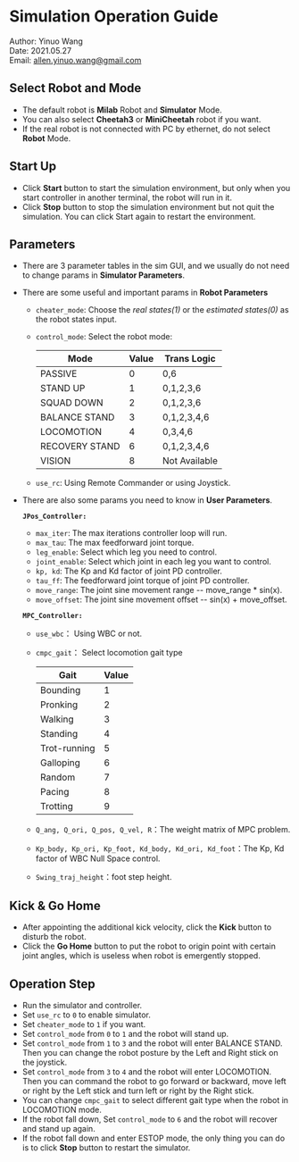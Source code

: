 # Simulation Operation Guide
Author: Yinuo Wang\
Date: 2021.05.27\
Email: allen.yinuo.wang@gmail.com

## Select Robot and Mode
* The default robot is **Milab** Robot and **Simulator** Mode. 
* You can also select **Cheetah3** or **MiniCheetah** robot if you want. 
* If the real robot is not connected with PC by ethernet, do not select **Robot** Mode.

## Start Up
* Click **Start** button to start the simulation environment, but only when you start controller in another terminal, the robot will run in it.
* Click **Stop** button to stop the simulation environment but not quit the simulation. You can click Start again to restart the environment.

## Parameters
* There are 3 parameter tables in the sim GUI, and we usually do not need to change params in **Simulator Parameters**.
* There are some useful and important params in **Robot Parameters**
    * `cheater_mode`: Choose the *real states(1)* or the *estimated states(0)* as the robot states input.
    * `control_mode`: Select the robot mode:
    
        |Mode           | Value | Trans Logic |
        |---------------|-------|-------------|
        |PASSIVE        |   0   |  0,6        |
        |STAND UP       |   1   |  0,1,2,3,6  |
        |SQUAD DOWN     |   2   |  0,1,2,3,6  |
        |BALANCE STAND  |   3   |  0,1,2,3,4,6|   
        |LOCOMOTION     |   4   |  0,3,4,6    |   
        |RECOVERY STAND |   6   |  0,1,2,3,4,6|     
        |VISION	        |   8   |Not Available|         
        
    * `use_rc`: Using Remote Commander or using Joystick.
* There are also some params you need to know in **User Parameters**.
   
    **`JPos_Controller:`**
    * `max_iter`: The max iterations controller loop will run. 
    * `max_tau`: The max feedforward joint torque.
    * `leg_enable`: Select which leg you need to control.
    * `joint_enable`: Select which joint in each leg you want to control.
    * `kp, kd`: The Kp and Kd factor of joint PD controller.
    * `tau_ff`: The feedforward joint torque of joint PD controller.
    * `move_range`: The joint sine movement range -- move_range * sin(x).
    * `move_offset`: The joint sine movement offset -- sin(x) + move_offset.
     
    **`MPC_Controller:`**
    * `use_wbc`： Using WBC or not.  
    * `cmpc_gait`： Select locomotion gait type
            
         |Gait           | Value |
         |---------------|-------|
         |Bounding       |   1   |
         |Pronking       |   2   |
         |Walking        |   3   |
         |Standing       |   4   |
         |Trot-running   |   5   |
         |Galloping      |   6   |
         |Random         |   7   |
         |Pacing         |   8   |
         |Trotting       |   9   |
    
    * `Q_ang, Q_ori, Q_pos, Q_vel, R`：The weight matrix of MPC problem. 
    * `Kp_body, Kp_ori, Kp_foot, Kd_body, Kd_ori, Kd_foot`：The Kp, Kd factor of WBC Null Space control. 
    * `Swing_traj_height`：foot step height. 

## Kick & Go Home
* After appointing the additional kick velocity, click the **Kick** button to disturb the robot.
* Click the **Go Home** button to put the robot to origin point with certain joint angles, which is useless when robot is emergently stopped.

## Operation Step
* Run the simulator and controller.
* Set `use_rc` to `0` to enable simulator.
* Set `cheater_mode` to `1` if you want.
* Set `control_mode` from `0` to `1` and the robot will stand up.
* Set `control_mode` from `1` to `3` and the robot will enter BALANCE STAND. Then you can change the robot posture by the Left and Right stick on the joystick.
* Set `control_mode` from `3` to `4` and the robot will enter LOCOMOTION. Then you can command the robot to go forward or backward, move left or right by the Left stick and turn left or right by the Right stick.
* You can change `cmpc_gait` to select different gait type when the robot in LOCOMOTION mode.
* If the robot fall down, Set `control_mode` to `6` and the robot will recover and stand up again.
* If the robot fall down and enter ESTOP mode, the only thing you can do is to click **Stop** button to restart the simulator.

